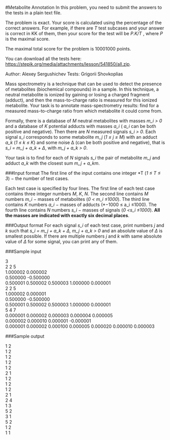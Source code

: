 #Metabolite Annotation
In this problem, you need to submit the answers to the tests in a plain text file.

The problem is exact. Your score is calculated using the percentage of the correct answers. For example, if there are *T* test subcases and your answer is correct in KK of them, then your score for the test will be *P.K/T* , where *P* is the maximal score.

The maximal total score for the problem is 10001000 points.

You can download all the tests here: https://stepik.org/media/attachments/lesson/541850/all.zip.

Author: Alexey Sergushichev
Tests: Grigorii Shovkoplias

Mass spectrometry is a technique that can be used to detect the presence of metabolites (biochemical compounds) in a sample. In this technique, a neutral metabolite is ionized by gaining or losing a charged fragment (adduct), and then the mass-to-charge ratio is measured for this ionized metabolite. Your task is to annotate mass-spectrometry results: find for a measured mass-to-charge ratio from which metabolite it could come from.

Formally, there is a database of *M* neutral metabolites with masses *m_i > 0* and a database of *K* potential adducts with masses *a_i* ( *a_i* can be both positive and negative). Then there are *N* measured signals *s_i > 0*. Each signal *s_i* corresponds to some metabolite *m_j* (*1 ≤ j ≤ M*) with an adduct *a_k* (*1 ≤ k ≤ K*) and some noise Δ (can be both positive and negative), that is  *s_i = m_j + a_k + Δ*, with *m_j + a_k > 0*.

Your task is to find for each of *N* signals *s_i* the pair of metabolite *m_j* and adduct *a_k* with the closest sum *m_j + a_km*.

###Input format
The first line of the input contains one integer *T (*1 ≤ T ≤ 3*) − the number of test cases.

Each test case is specified by four lines. The first line of each test case contains three integer numbers *M*, *K*, *N*. The second line contains *M* numbers *m_i* − masses of metabolites (*0 < m_i ≤1000*). The third line contains *K* numbers *a_i* − masses of adducts (*−1000 ≤ a_i ≤1000). The fourth line contains *N* numbers *s_i* − masses of signals (*0 <s_i ≤1000*). **All the masses are indicated with exactly six decimal places**.

###Output format
For each signal *s_i* of each test case, print numbers *j* and *k* such that  *s_i = m_j + a_k + Δ, m_j + a_k > 0* and an absolute value of *Δ* is smallest possible. If there are multiple numbers *j* and *k* with same absolute value of *Δ* for some signal, you can print any of them.

###Sample input
 
3  
2 2 5  
1.000002 0.000002  
0.500000 -0.500000  
0.500001 0.500002 0.500003 1.000000 0.000001  
2 2 5  
1.000002 0.000001  
0.500000 -0.500000  
0.500001 0.500002 0.500003 1.000000 0.000001  
5 4 7  
0.000001 0.000002 0.000003 0.000004 0.000005  
0.000002 0.000010 0.000001 -0.000001  
0.000001 0.000002 0.000100 0.000005 0.000020 0.000010 0.000003  

###Sample output
 
1 2  
1 2  
1 2  
1 2  
1 2  
2 1  
1 2  
1 2  
1 2  
2 1  
2 4   
1 3    
5 2  
3 1  
5 2  
1 2  
1 1  